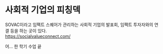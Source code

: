 # 사회적 기업의 피칭덱  

SOVAC이라고 임팩트 스퀘어가 관리하는 사회적 기업의 발표회, 임팩트 투자자와의 연결 등을 하는 곳이 있다.  
https://socialvalueconnect.com/  


어... 한 학기 수업 끝